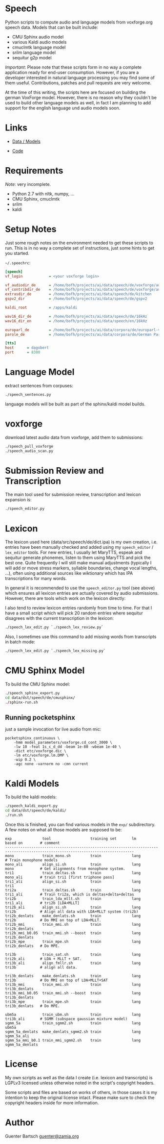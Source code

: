 # Speech

Python scripts to compute audio and language models from voxforge.org speech data.
Models that can be built include:

* CMU Sphinx audio model
* various Kaldi audio models
* cmuclmtk language model
* srilm language model
* sequitur g2p model

*Important*: Please note that these scripts form in no way a complete application ready for end-user consumption.
However, if you are a developer interested in natural language processing you may find some of them useful.
Contributions, patches and pull requests are very welcome.

At the time of this writing, the scripts here are focused on building the german VoxForge model. However, there is no
reason why they couldn't be used to build other language models as well, in fact I am planning to add support for the
english language und audio models soon.

Links
=====

* [Data / Models](http://goofy.zamia.org/voxforge/ "models")

* [Code](https://github.com/gooofy/nlp "github")

Requirements
============

*Note*: very incomplete.

* Python 2.7 with nltk, numpy, ...
* CMU Sphinx, cmuclmtk
* srilm
* kaldi

Setup Notes
===========

Just some rough notes on the environment needed to get these scripts to run. This is in no way a complete set of
instructions, just some hints to get you started.

`~/.speechrc`:

```ini
[speech]
vf_login            = <your voxforge login>

vf_audiodir_de      = /home/bofh/projects/ai/data/speech/de/voxforge/audio
vf_contribdir_de    = /home/bofh/projects/ai/data/speech/de/voxforge/audio-contrib
extrasdir_de        = /home/bofh/projects/ai/data/speech/de/kitchen
gspv2_dir           = /home/bofh/projects/ai/data/speech/de/gspv2

kaldi_root          = /apps/kaldi

wav16_dir_de        = /home/bofh/projects/ai/data/speech/de/16kHz
wav16_dir_en        = /home/bofh/projects/ai/data/speech/en/16kHz

europarl_de         = /home/bofh/projects/ai/data/corpora/de/europarl-v7.de-en.de
parole_de           = /home/bofh/projects/ai/data/corpora/de/German Parole Corpus/DE_Parole/

[tts]
host      = dagobert
port      = 8300
```

Language Model
==============

extract sentences from corpuses:

```bash
./speech_sentences.py
```

language models will be built as part of the sphinx/kaldi model builds.

voxforge
========

download latest audio data from voxforge, add them to submissions:

```bash
./speech_pull_voxforge
./speech_audio_scan.py
```

Submission Review and Transcription
===================================

The main tool used for submission review, transcription and lexicon expansion is:

```bash
./speech_editor.py
```


Lexicon
=======

The lexicon used here (data/src/speech/de/dict.ipa) is my own creation, i.e. entries have been manually checked and
added using my `speech_editor` / `lex_editor` tools. For new entries, I usually let MaryTTS, espeak and sequitur generate
phonemes, listen to them using MaryTTS and pick the best one. Quite frequently I will still make manual adjustments
(typically I will add or move stress markers, syllable boundaries, change vocal lengths, ...), often using additional
sources like wiktionary which has IPA transcriptions for many words.

In general it is recommended to use the `speech_editor.py` tool (see above) which ensures all lexicon entries
are actually covered by audio submissions. However, there are tools which work on the lexicon directly:

I also tend to review lexicon entries randomly from time to time. For that I have a small script which will pick 20
random entries where sequitur disagrees with the current transcription in the lexicon:

```bash
./speech_lex_edit.py `./speech_lex_review.py`
```

Also, I sometimes use this command to add missing words from transcripts in batch mode:

```bash
./speech_lex_edit.py `./speech_lex_missing.py`
```

CMU Sphinx Model
================

To build the CMU Sphinx model:

```bash
./speech_sphinx_export.py
cd data/dst/speech/de/cmusphinx/
./sphinx-run.sh
```

Running pocketsphinx
--------------------

just a sample invocation for live audio from mic:

    pocketsphinx_continuous \
        -hmm model_parameters/voxforge.cd_cont_3000 \
        -lw 10 -feat 1s_c_d_dd -beam 1e-80 -wbeam 1e-40 \
        -dict etc/voxforge.dic \
        -lm etc/voxforge.lm.DMP \
        -wip 0.2 \
        -agc none -varnorm no -cmn current



Kaldi Models
============

To build the kaldi models:

```bash
./speech_kaldi_export.py
cd data/dst/speech/de/kaldi/
./run.sh
```

Once this is finished, you can find various models in the `exp/` subdirectory. A few notes on what all those models are
supposed to be:

```
exp              tool                  training set       lm        based on        # comment
---------------------------------------------------------------------------------------------------------------------------------
mono             train_mono.sh         train              lang                      # Train monophone models
mono_ali         align_si.sh           train              lang      mono            # Get alignments from monophone system.
tri1             train_deltas.sh       train              lang      mono_ali        # train tri1 [first triphone pass]
tri1_ali         align_si.sh           train              lang      tri1            
tri2a            train_deltas.sh       train              lang      tri1_ali        # Train tri2a, which is deltas+delta+deltas
tri2b            train_lda_mllt.sh     train              lang      tri1_ali        # tri2b [LDA+MLLT]
tri2b_ali        align_si.sh           train              lang      tri2b           # Align all data with LDA+MLLT system (tri2b)
tri2b_denlats    make_denlats.sh       train              lang      tri2b           # Do MMI on top of LDA+MLLT.
tri2b_mmi        train_mmi.sh          train              lang      tri2b_denlats   
tri2b_mmi_b0.05  train_mmi.sh --boost  train              lang      tri2b_denlats 
tri2b_mpe        train_mpe.sh          train              lang      tri2b_denlats   # Do MPE.

tri3b            train_sat.sh          train              lang      tri2b_ali       # LDA + MLLT + SAT.
tri3b_ali        align_fmllr.sh        train              lang      tri3b           # align all data.

tri3b_denlats    make_denlats.sh       train              lang      tri3b           # Do MMI on top of LDA+MLLT+SAT
tri3b_mmi        train_mmi.sh          train              lang      tri3b_denlats   
tri3b_mmi_b0.05  train_mmi.sh --boost  train              lang      tri3b_denlats 
tri3b_mpe        train_mpe.sh          train              lang      tri3b_denlats   # Do MPE.

ubm5a            train_ubm.sh          train              lang      tri3b_ali       # SGMM (subspace gaussian mixture model)
sgmm_5a          train_sgmm2.sh        train              lang      ubm5a
sgmm_5a_denlats  make_denlats_sgmm2.sh train              lang      sgmm_5a_ali 
sgmm_5a_mmi_b0.1 train_mmi_sgmm2.sh    train              lang      sgmm_5a_denlats 
```

License
=======

My own scripts as well as the data I create (i.e. lexicon and transcripts) is
LGPLv3 licensed unless otherwise noted in the script's copyright headers.

Some scripts and files are based on works of others, in those cases it is my
intention to keep the original license intact. Please make sure to check the
copyright headers inside for more information.

Author
======

Guenter Bartsch <guenter@zamia.org>

